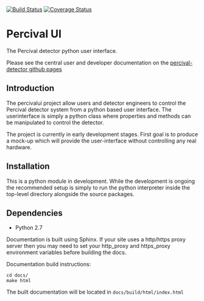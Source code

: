 [![Build Status](https://travis-ci.org/percival-detector/percivalui.svg)](https://travis-ci.org/percival-detector/percivalui)
[![Coverage Status](https://coveralls.io/repos/percival-detector/percivalui/badge.svg?branch=master)](https://coveralls.io/r/percival-detector/percivalui?branch=master)

# Percival UI #

The Percival detector python user interface.

Please see the central user and developer documentation on the [percival-detector github pages](http://percival-detector.github.io)

## Introduction ##

The percivalui project allow users and detector engineers to control the Percival detector system from a python based user interface. The userinterface is simply a python class where properties and methods can be manipulated to control the detector.

The project is currently in early development stages. First goal is to produce a mock-up which will provide the user-interface without controlling any real hardware.

## Installation ##

This is a python module in development. While the development is ongoing the recommended setup is simply to run the python interpreter inside the top-level directory alongside the source packages.

## Dependencies ##
* Python 2.7

Documentation is built using Sphinx. If your site uses a http/https proxy server
then you may need to set your http_proxy and https_proxy environment variables
before building the docs.

Documentation build instructions:

    cd docs/
    make html

The built documentation will be located in `docs/build/html/index.html`
